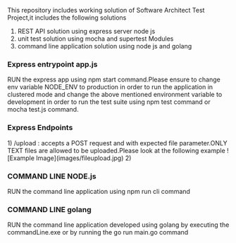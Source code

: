 This repository includes working solution of Software Architect Test Project,it includes the following solutions
1) REST API solution using express server node js
2) unit test solution using mocha and supertest Modules
3) command line application solution using node js and golang

<h3>Express entrypoint app.js</h3>
RUN the express app using npm start command.Please ensure to change env variable NODE_ENV to production in order to run the application in clustered mode and change the above mentioned environment variable to development in order to run the test suite using npm test command or mocha test.js command.
<h3>Express Endpoints</h3>
1) /upload : accepts a POST request and with expected file parameter.ONLY TEXT files are allowed to be uploaded.Please look at the following example
![Example Image](images/fileupload.jpg)
2) 
<h3>COMMAND LINE NODE.js</h3>
RUN the command line application using npm run cli command

<h3>COMMAND LINE golang</h3>
RUN the command line application developed using golang by executing the commandLine.exe or by running the go run main.go command


